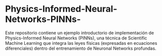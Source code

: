 # Physics-Informed-Neural-Networks-PINNs-
Este repositorio contiene un ejemplo introductorio de implementación de Physics-Informed Neural Networks (PINNs), una técnica de Scientific Machine Learning que integra las leyes físicas (expresadas en ecuaciones diferenciales) dentro del entrenamiento de Neuronal Networks profundas.
